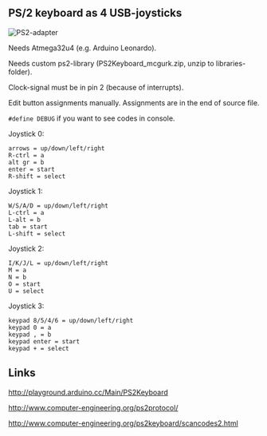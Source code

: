 ## PS/2 keyboard as 4 USB-joysticks

![PS2-adapter](https://raw.githubusercontent.com/mcgurk/Arduino-USB-HID-RetroJoystickAdapter/master/Images/ps2-keyboard-adapter.jpg)

Needs Atmega32u4 (e.g. Arduino Leonardo).

Needs custom ps2-library (PS2Keyboard_mcgurk.zip, unzip to libraries-folder).

Clock-signal must be in pin 2 (because of interrupts).

Edit button assignments manually. Assignments are in the end of source file.

`#define DEBUG` if you want to see codes in console.

Joystick 0:
```
arrows = up/down/left/right
R-ctrl = a
alt gr = b
enter = start
R-shift = select
```

Joystick 1:
```
W/S/A/D = up/down/left/right
L-ctrl = a
L-alt = b
tab = start
L-shift = select
```

Joystick 2:
```
I/K/J/L = up/down/left/right
M = a
N = b
O = start
U = select
```

Joystick 3:
```
keypad 8/5/4/6 = up/down/left/right
keypad 0 = a
keypad , = b
keypad enter = start
keypad + = select
```

## Links

http://playground.arduino.cc/Main/PS2Keyboard

http://www.computer-engineering.org/ps2protocol/

http://www.computer-engineering.org/ps2keyboard/scancodes2.html
